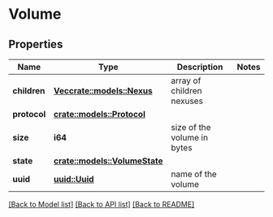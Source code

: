# Volume

## Properties

Name | Type | Description | Notes
------------ | ------------- | ------------- | -------------
**children** | [**Vec<crate::models::Nexus>**](Nexus.md) | array of children nexuses | 
**protocol** | [**crate::models::Protocol**](Protocol.md) |  | 
**size** | **i64** | size of the volume in bytes | 
**state** | [**crate::models::VolumeState**](VolumeState.md) |  | 
**uuid** | [**uuid::Uuid**](uuid::Uuid.md) | name of the volume | 

[[Back to Model list]](../README.md#documentation-for-models) [[Back to API list]](../README.md#documentation-for-api-endpoints) [[Back to README]](../README.md)


